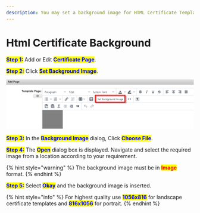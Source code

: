 ```yaml
---
description: You may set a background image for HTML Certificate Templates
---
```


# Html Certificate Background

<mark style="color:blue;">**Step 1:**</mark>  Add or Edit <mark style="color:blue;">**Certificate Page**</mark>.

<mark style="color:blue;">**Step 2:**</mark>  Click <mark style="color:blue;">**Set Background Image**</mark>.

![](<../../../../../.gitbook/assets/image (19).png>)

<mark style="color:blue;">**Step 3:**</mark>  In the <mark style="color:blue;">**Background Image**</mark> dialog, Click <mark style="color:blue;">**Choose File**</mark>.

<mark style="color:blue;">**Step 4:**</mark>  The <mark style="color:blue;">**Open**</mark> dialog box is displayed. Navigate and select the required image from a location according to your requirement.

{% hint style="warning" %}
The background image must be in <mark style="color:red;">**Image**</mark> format.
{% endhint %}

<mark style="color:blue;">**Step 5:**</mark>  Select <mark style="color:blue;">**Okay**</mark> and the background image is inserted.

{% hint style="info" %}
For highest quality use <mark style="color:blue;">**1056x816**</mark> for landscape certificate templates and <mark style="color:blue;">**816x1056**</mark> for portrait.
{% endhint %}
